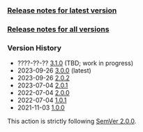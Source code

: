 ### [Release notes for latest version](latest.md)

### [Release notes for all versions](full.md)

### Version History

* ????-??-?? [3.1.0](3.1.0.md) (TBD; work in progress)
* 2023-09-26 [3.0.0](3.0.0.md) (latest)
* 2023-09-26 [2.0.2](2.0.2.md)
* 2023-07-04 [2.0.1](2.0.1.md)
* 2022-07-04 [2.0.0](2.0.0.md)
* 2022-07-04 [1.0.1](1.0.1.md)
* 2021-11-03 [1.0.0](1.0.0.md)


This action is strictly following [SemVer 2.0.0](https://semver.org/spec/v2.0.0.html).